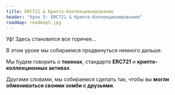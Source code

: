 ```yaml
---
title: ERC721 & Крипто-Коллекционирование
header: "Урок 5: ERC721 & Крипто-Коллекционирование"
roadmap: roadmap5.jpg
---
```


Уф! Здесь становится все горячее...

В этом уроке мы собираемся продвинуться немного дальше.

Мы будем говорить о **токенах**, стандарте **ERC721** и **крипто-коллекционных активах**.

Другими словами, мы собираемся сделать так, чтобы вы **могли обмениваться своими зомби с друзьями**.
